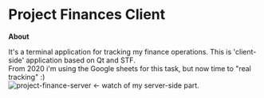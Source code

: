 # Project Finances Client

**About**

It's a terminal application for tracking my finance operations. This is 'client-side' application based on Qt and STF.</br>
From 2020 i'm using the Google sheets for this task, but now time to "real tracking" :)</br>
![project-finance-server](https://github.com/Vikt0r-Nekrutenko/project-finances-server) <- watch of my server-side part.
